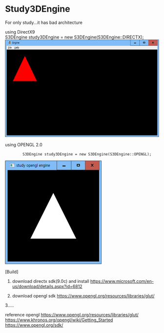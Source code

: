 # Study3DEngine

For only study...it has bad architecture



using DirectX9		
			S3DEngine study3DEngine = new S3DEngine(S3DEngine::DIRECTX);
![screenshot of Directx renderer](dxScreenshot.png?raw=true)		
		
		
using OPENGL 2.0
		
			S3DEngine study3DEngine = new S3DEngine(S3DEngine::OPENGL);
![screenshot of opengl Renderer](openglScreenshot.png?raw=true)
			

[Build]
1. download directx sdk(9.0c) and install
https://www.microsoft.com/en-us/download/details.aspx?id=6812


2. download opengl sdk
https://www.opengl.org/resources/libraries/glut/

3.....


reference
opengl
https://www.opengl.org/resources/libraries/glut/
https://www.khronos.org/opengl/wiki/Getting_Started
https://www.opengl.org/sdk/